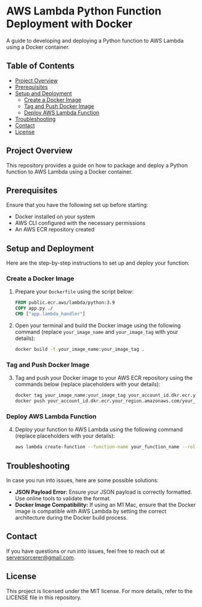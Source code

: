 # AWS Lambda Python Function Deployment with Docker

A guide to developing and deploying a Python function to AWS Lambda using a Docker container.

## Table of Contents

- [Project Overview](#project-overview)
- [Prerequisites](#prerequisites)
- [Setup and Deployment](#setup-and-deployment)
  - [Create a Docker Image](#create-a-docker-image)
  - [Tag and Push Docker Image](#tag-and-push-docker-image)
  - [Deploy AWS Lambda Function](#deploy-aws-lambda-function)
- [Troubleshooting](#troubleshooting)
- [Contact](#contact)
- [License](#license)

## Project Overview

This repository provides a guide on how to package and deploy a Python function to AWS Lambda using a Docker container.

## Prerequisites

Ensure that you have the following set up before starting:

- Docker installed on your system
- AWS CLI configured with the necessary permissions
- An AWS ECR repository created

## Setup and Deployment

Here are the step-by-step instructions to set up and deploy your function:

### Create a Docker Image

1. Prepare your `Dockerfile` using the script below:

    ```dockerfile
    FROM public.ecr.aws/lambda/python:3.9
    COPY app.py ./
    CMD ["app.lambda_handler"]
    ```

2. Open your terminal and build the Docker image using the following command (replace `your_image_name` and `your_image_tag` with your details):

    ```bash
    docker build -t your_image_name:your_image_tag .
    ```

### Tag and Push Docker Image

3. Tag and push your Docker image to your AWS ECR repository using the commands below (replace placeholders with your details):

    ```bash
    docker tag your_image_name:your_image_tag your_account_id.dkr.ecr.your_region.amazonaws.com/your_repository_name:your_image_tag
    docker push your_account_id.dkr.ecr.your_region.amazonaws.com/your_repository_name:your_image_tag
    ```

### Deploy AWS Lambda Function

4. Deploy your function to AWS Lambda using the following command (replace placeholders with your details):

    ```bash
    aws lambda create-function --function-name your_function_name --role your_role_arn --code image-uri=your_account_id.dkr.ecr.your_region.amazonaws.com/your_repository_name:your_image_tag --package-type Image
    ```

## Troubleshooting

In case you run into issues, here are some possible solutions:

- **JSON Payload Error:** Ensure your JSON payload is correctly formatted. Use online tools to validate the format.
- **Docker Image Compatibility:** If using an M1 Mac, ensure that the Docker image is compatible with AWS Lambda by setting the correct architecture during the Docker build process.

## Contact

If you have questions or run into issues, feel free to reach out at [serversorcerer@gmail.com](mailto:serversorcerer@gmail.com).

## License

This project is licensed under the MIT license. For more details, refer to the LICENSE file in this repository.
